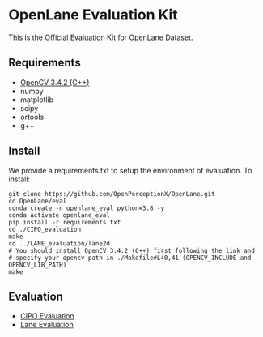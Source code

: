 # OpenLane Evaluation Kit

This is the Official Evaluation Kit for OpenLane Dataset.


##  <a name="requirement"></a> Requirements
- [OpenCV 3.4.2 (C++)](https://docs.opencv.org/3.4.2/d7/d9f/tutorial_linux_install.html)
- numpy
- matplotlib
- scipy
- ortools
- g++
  
##  <a name="install"></a> Install
We provide a requirements.txt to setup the environment of evaluation. To install:
```
git clone https://github.com/OpenPerceptionX/OpenLane.git
cd OpenLane/eval
conda create -n openlane_eval python=3.8 -y
conda activate openlane_eval
pip install -r requirements.txt
cd ./CIPO_evaluation
make
cd ../LANE_evaluation/lane2d
# You should install OpenCV 3.4.2 (C++) first following the link and
# specify your opencv path in ./Makefile#L40,41 (OPENCV_INCLUDE and OPENCV_LIB_PATH)
make
```
  
## <a name="evaluation"></a> Evaluation
- [CIPO Evaluation](CIPO_evaluation/README.md)
- [Lane Evaluation](LANE_evaluation/README.md)
